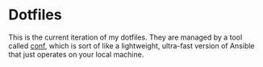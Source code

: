 # Dotfiles

This is the current iteration of my dotfiles. They are managed by a tool called
[conf](https://git.sr.ht/~benburwell/conf), which is sort of like a lightweight,
ultra-fast version of Ansible that just operates on your local machine.
